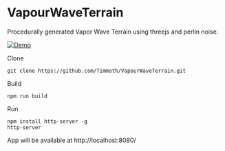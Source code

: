 # VapourWaveTerrain

Procedurally generated Vapor Wave Terrain using threejs and perlin noise.

[![Demo](https://img.shields.io/badge/live-demo-green?style=flat-square)](https://timmoth.com/showcase/HrScdMi0gECAdrOiPl7FtQ)

Clone
```
git clone https://github.com/Timmoth/VapourWaveTerrain.git
```
Build
```
npm run build
```
Run 
```
npm install http-server -g
http-server
```
App will be available at http://localhost:8080/
